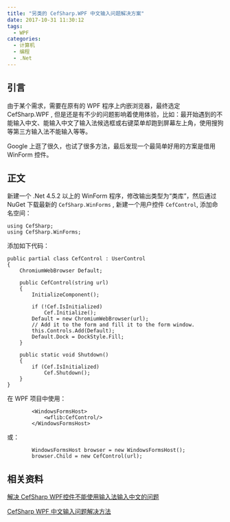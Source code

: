 ```yaml
---
title: "另类的 CefSharp.WPF 中文输入问题解决方案"
date: 2017-10-31 11:30:12
tags:
  - WPF
categories: 
  - 计算机
  - 编程
  - .Net
---
```


## 引言

由于某个需求，需要在原有的 WPF 程序上内嵌浏览器，最终选定 CefSharp.WPF , 但是还是有不少的问题影响着使用体验，比如：最开始遇到的不能输入中文、能输入中文了输入法候选框或右键菜单却跑到屏幕左上角，使用搜狗等第三方输入法不能输入等等。

Google 上逛了很久，也试了很多方法，最后发现一个最简单好用的方案是借用 WinForm 控件。

<!-- more -->

## 正文

新建一个 .Net 4.5.2 以上的 WinForm 程序，修改输出类型为“类库”，然后通过 NuGet 下载最新的 `CefSharp.WinForms` , 新建一个用户控件 `CefControl`, 添加命名空间：

	using CefSharp;
	using CefSharp.WinForms;

添加如下代码：

    public partial class CefControl : UserControl
    {
        ChromiumWebBrowser Default;

        public CefControl(string url)
        {
            InitializeComponent();

            if (!Cef.IsInitialized)
                Cef.Initialize();
            Default = new ChromiumWebBrowser(url);
            // Add it to the form and fill it to the form window.
            this.Controls.Add(Default);
            Default.Dock = DockStyle.Fill;
        }

        public static void Shutdown()
        {
            if (Cef.IsInitialized)
                Cef.Shutdown();
        }
    }

	
在 WPF 项目中使用：

            <WindowsFormsHost>
                <wflib:CefControl/>
            </WindowsFormsHost>

或：
			
            WindowsFormsHost browser = new WindowsFormsHost();
            browser.Child = new CefControl(url);
			
## 相关资料

[解决 CefSharp WPF控件不能使用输入法输入中文的问题]( http://www.cnblogs.com/Starts_2000/p/cefharp-wpf-osr-ime.html )

[CefSharp WPF 中文输入问题解决方法]( http://www.cnblogs.com/wolf-sun/p/6928456.html )
